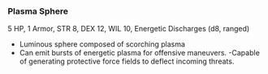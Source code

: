 ### Plasma Sphere

5 HP, 1 Armor, STR 8, DEX 12, WIL 10, Energetic Discharges (d8, ranged)

- Luminous sphere composed of scorching plasma
- Can emit bursts of energetic plasma for offensive maneuvers.
-Capable of generating protective force fields to deflect incoming threats.

